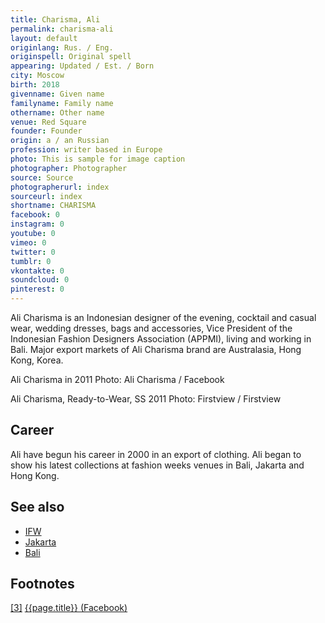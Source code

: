 ```yaml
---
title: Charisma, Ali
permalink: charisma-ali
layout: default
originlang: Rus. / Eng.
originspell: Original spell
appearing: Updated / Est. / Born
city: Moscow
birth: 2018
givenname: Given name
familyname: Family name
othername: Other name
venue: Red Square
founder: Founder
origin: a / an Russian
profession: writer based in Europe
photo: This is sample for image caption
photographer: Photographer
source: Source
photographerurl: index
sourceurl: index
shortname: CHARISMA
facebook: 0
instagram: 0
youtube: 0
vimeo: 0
twitter: 0
tumblr: 0
vkontakte: 0
soundcloud: 0
pinterest: 0
---
```


Ali Charisma is an Indonesian designer of the evening, cocktail and casual wear, wedding dresses, bags and accessories, Vice President of the Indonesian Fashion Designers Association (APPMI),  living and working in Bali. Major export markets of Ali Charisma brand are Australasia, Hong Kong, Korea.


Ali Charisma in 2011
Photo: Ali Charisma / Facebook

Ali Charisma, Ready-to-Wear, SS 2011
Photo: Firstview / Firstview

## Career

Ali have begun his career in 2000 in an export of clothing. Ali began to show his latest collections at fashion weeks venues in Bali, Jakarta and Hong Kong.


##  See also

+ [IFW](index)
+ [Jakarta](index)
+ [Bali](index)

##  Footnotes

[[3]](#a3) <span id="f3"></span> [{{page.title}} (Facebook)](index)
